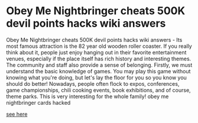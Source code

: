 # Obey Me Nightbringer cheats 500K devil points hacks wiki answers

Obey Me Nightbringer cheats 500K devil points hacks wiki answers - Its most famous attraction is the 82 year old wooden roller coaster. If you really think about it, people just enjoy hanging out in their favorite entertainment venues, especially if the place itself has rich history and interesting themes. The community and staff also provide a sense of belonging. Firstly, we must understand the basic knowledge of games. You may play this game without knowing what you're doing, but let's lay the floor for you so you know you should do better! Nowadays, people often flock to expos, conferences, game championships, chili cooking events, book exhibitions, and of course, theme parks. This is very interesting for the whole family! obey me nightbringer cards hacked

[see here](https://dengmod.cyou/obey-me-nightbringer/)
